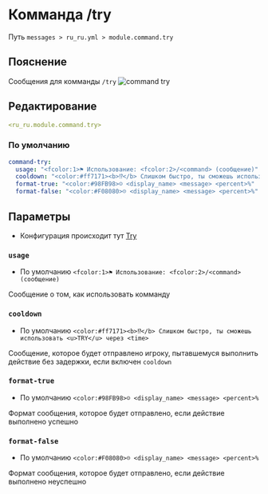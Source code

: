# Комманда /try
Путь `messages > ru_ru.yml > module.command.try`

## Пояснение
Сообщения для комманды `/try`
![command try](/commandtry.png)

## Редактирование
```yaml
<ru_ru.module.command.try>
```

### По умолчанию
```yaml
command-try:
  usage: "<fcolor:1>⚑ Использование: <fcolor:2>/<command> (сообщение)"
  cooldown: "<color:#ff7171><b>⁉</b> Слишком быстро, ты сможешь использовать <u>TRY</u> через <time>"
  format-true: "<color:#98FB98>☺ <display_name> <message> <percent>%"
  format-false: "<color:#F08080>☹ <display_name> <message> <percent>%"
```

## Параметры

- Конфигурация происходит тут [Try](/ru/config/module/command/command-try/)

### `usage`
- По умолчанию `<fcolor:1>⚑ Использование: <fcolor:2>/<command> (сообщение)`

Сообщение о том, как использовать комманду

### `cooldown`
- По умолчанию `<color:#ff7171><b>⁉</b> Слишком быстро, ты сможешь использовать <u>TRY</u> через <time>`

Сообщение, которое будет отправлено игроку, пытавшемуся выполнить действие без задержки, если включен `cooldown`

### `format-true`
- По умолчанию `<color:#98FB98>☺ <display_name> <message> <percent>%`

Формат сообщения, которое будет отправлено, если действие выполнено успешно

### `format-false`
- По умолчанию `<color:#F08080>☹ <display_name> <message> <percent>%`

Формат сообщения, которое будет отправлено, если действие выполнено неуспешно


